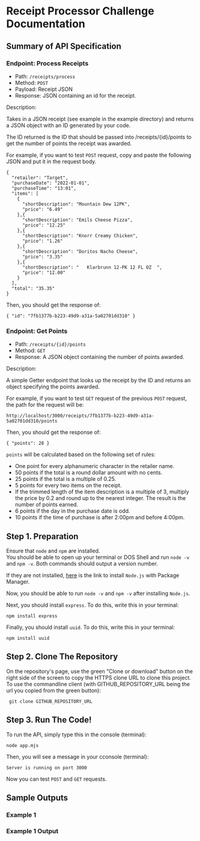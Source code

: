 # Receipt Processor Challenge Documentation

## Summary of API Specification
### Endpoint: Process Receipts

<ul>
    <li> Path: <code>/receipts/process</code>
    <li> Method: <code>POST</code>
    <li> Payload: Receipt JSON
    <li> Response: JSON containing an id for the receipt.
</ul>

Description:

Takes in a JSON receipt (see example in the example directory) and returns a JSON object with an ID generated by your code.

The ID returned is the ID that should be passed into /receipts/{id}/points to get the number of points the receipt was awarded.

For example, if you want to test `POST` request, copy and paste the following JSON and put it in the request body.
```
{
  "retailer": "Target",
  "purchaseDate": "2022-01-01",
  "purchaseTime": "13:01",
  "items": [
    {
      "shortDescription": "Mountain Dew 12PK",
      "price": "6.49"
    },{
      "shortDescription": "Emils Cheese Pizza",
      "price": "12.25"
    },{
      "shortDescription": "Knorr Creamy Chicken",
      "price": "1.26"
    },{
      "shortDescription": "Doritos Nacho Cheese",
      "price": "3.35"
    },{
      "shortDescription": "   Klarbrunn 12-PK 12 FL OZ  ",
      "price": "12.00"
    }
  ],
  "total": "35.35"
}
```
Then, you should get the response of:
```
{ "id": "7fb1377b-b223-49d9-a31a-5a02701dd310" }
```

### Endpoint: Get Points

<ul>
    <li> Path: <code>/receipts/{id}/points</code>
    <li> Method: <code>GET</code>
    <li> Response: A JSON object containing the number of points awarded.
</ul>

Description:

A simple Getter endpoint that looks up the receipt by the ID and returns an object specifying the points awarded.

For example, if you want to test `GET` request of the previous `POST` request, the path for the request will be:
```
http://localhost/3000/receipts/7fb1377b-b223-49d9-a31a-5a02701dd310/points
``` 

Then, you should get the response of:
```
{ "points": 28 }
```

`points` will be calculated based on the following set of rules:
<ul>
    <li>One point for every alphanumeric character in the retailer name.
    <li>50 points if the total is a round dollar amount with no cents.
    <li>25 points if the total is a multiple of 0.25.
    <li>5 points for every two items on the receipt.
    <li>If the trimmed length of the item description is a multiple of 3, multiply the price by 0.2 and round up to the nearest integer. The result is the number of points earned.
    <li>6 points if the day in the purchase date is odd.
    <li>10 points if the time of purchase is after 2:00pm and before 4:00pm.
</ul>

## Step 1. Preparation
Ensure that `node` and `npm` are installed. <br>
You should be able to open up your terminal or DOS Shell and run `node -v` and `npm -v`. Both commands should output a version number. <br>

If they are not installed, <a href="https://nodejs.org/en/download/package-manager" target="">here</a> is the link to install `Node.js` with Package Manager.<br>

Now, you should be able to run `node -v` and `npm -v` after installing `Node.js`.<br>

Next, you should install `express`. To do this, write this in your terminal:
```
npm install express
```

Finally, you should install `uuid`. To do this, write this in your terminal:
```
npm install uuid
```

## Step 2. Clone The Repository
On the repository's page, use the green "Clone or download" button on the right side of the screen to copy the HTTPS clone URL to clone this project. <br>
To use the commandline client (with GITHUB_REPOSITORY_URL being the url you copied from the green button):
```
 git clone GITHUB_REPOSITORY_URL
```

## Step 3. Run The Code!
To run the API, simply type this in the console (terminal):
```
node app.mjs
```
Then, you will see a message in your cconsole (terminal):
```
Server is running on port 3000
```
Now you can test `POST` and `GET` requests. 

## Sample Outputs

### Example 1


### Example 1 Output
```

```
